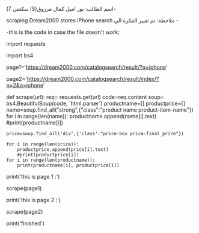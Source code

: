  (سكشن 7 IS)اسم الطالب: نور اميل كمال مرزوق-

 scraping Dream2000 stores iPhone search ملاحظة: تم تغيير الفكرة الي -

-this is the code in case the file doesn't work:


import requests

import bs4

page1='https://dream2000.com/catalogsearch/result/?q=iphone'

page2='https://dream2000.com/catalogsearch/result/index/?p=2&q=iphone'

def scrape(url):
    req= requests.get(url)
    code=req.content
    soup= bs4.BeautifulSoup(code, 'html.parser')
    productname=[]
    productprice=[]
    name=soup.find_all("strong",{"class":"product name product-item-name"})
    for i in range(len(name)):
        productname.append(name[i].text)
        #print(productname[i])

    price=soup.find_all('div',{'class':"price-box price-final_price"})

    for i in range(len(price)):
        productprice.append(price[i].text)
        #print(productprice[i])
    for i in range(len(productname)):
        print(productname[i], productprice[i])
print('this is page 1 :')

scrape(page1)

print('this is page 2 :')

scrape(page2)

print('finished')
